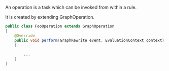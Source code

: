 An operation is a task which can be invoked from within a rule.

It is created by extending GraphOperation.

```java
public class FooOperation extends GraphOperation
{
    @Override
    public void perform(GraphRewrite event, EvaluationContext context)
    {
        
        ...
    }
}
````